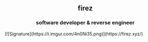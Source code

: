 <h2 align="center">firez</h2>
<h3 align="center">software developer & reverse engineer</h3>
[![Signature](https://i.imgur.com/4n0Ni35.png)](https://firez.xyz/)